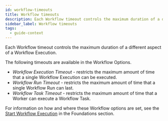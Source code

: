 ```yaml
---
id: workflow-timeouts
title: Workflow timeouts
description: Each Workflow timeout controls the maximum duration of a different aspect of a Workflow Execution.
sidebar_label: Workflow timeouts
tags:
  - guide-context
---
```


Each Workflow timeout controls the maximum duration of a different aspect of a Workflow Execution.

The following timeouts are available in the Workflow Options.

- _Workflow Execution Timeout_ - restricts the maximum amount of time that a single Workflow Execution can be executed.
- _Workflow Run Timeout_ - restricts the maximum amount of time that a single Workflow Run can last.
- _Workflow Task Timeout_ - restricts the maximum amount of time that a Worker can execute a Workflow Task.

For information on how and where these Workflow options are set, see the [Start Workflow Execution](application-development/foundations#start-workflow-execution) in the Foundations section.
